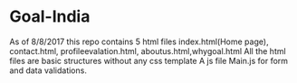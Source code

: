 # Goal-India
As of 8/8/2017 this repo contains 5 html files index.html(Home page), contact.html, profileevalation.html, aboutus.html,whygoal.html
All the html files are basic structures without any css template
A js file Main.js for form and data validations.
